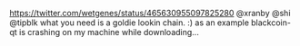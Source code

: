 https://twitter.com/wetgenes/status/465630955097825280 @xranby @shi @tipblk what you need is a goldie lookin chain. :) as an example blackcoin-qt is crashing on my machine while downloading...